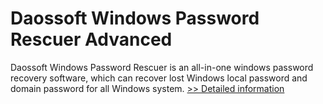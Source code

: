 # Daossoft Windows Password Rescuer Advanced
Daossoft Windows Password Rescuer is an all-in-one windows password recovery software, which can recover lost Windows local password and domain password for all Windows system.
[>> Detailed information](https://secure.shareit.com/shareit/product.html?productid=300873360&affiliateid=200057808)